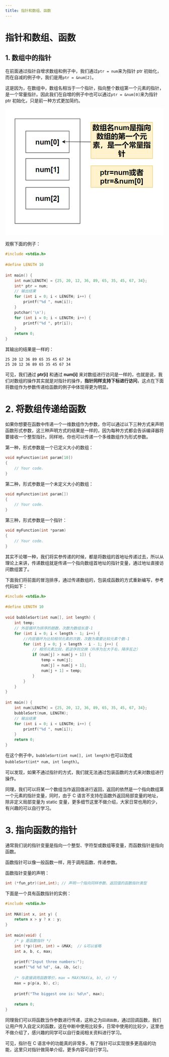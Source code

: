 ```yaml
---
title: 指针和数组、函数
---
```


# 指针和数组、函数

## 1. 数组中的指针

在前面通过指针自增求数组和例子中，我们通过`ptr = num`来为指针 ptr 初始化，而在自减的例子中，我们是用`ptr = &num[2]`。

这是因为，在数组中，数组名相当于一个指针，指向整个数组第一个元素的指针，是一个常量指针。因此我们在自增的例子中也可以通过`ptr = &num[0]`来为指针 ptr 初始化，只是前一种方式更加简约。

![](./images/15-1.png)

观察下面的例子：

```c
#include <stdio.h>

#define LENGTH 10

int main() {
    int num[LENGTH] = {25, 20, 12, 36, 89, 65, 35, 45, 67, 34};
    int* ptr = num;
    // 输出结果
    for (int i = 0; i < LENGTH; i++) {
        printf("%d ", num[i]);
    }
    putchar('\n');
    for (int i = 0; i < LENGTH; i++) {
        printf("%d ", ptr[i]);
    }
    return 0;
}
```

其输出的结果是一样的：

```plaintext
25 20 12 36 89 65 35 45 67 34
25 20 12 36 89 65 35 45 67 34
```

可见，我们通过 **ptr[i]** 和通过 **num[i]** 来对数组进行访问是一样的，也就是说，我们对数组的操作其实就是对指针的操作，**指针同样支持下标进行访问**，这点在下面将数组作为参数传递给函数的例子中体现得更为明显。

# 2. 将数组传递给函数

如果你想要在函数中传递一个一维数组作为参数，你可以通过以下三种方式来声明函数形式参数，这三种声明方式的结果是一样的，因为每种方式都会告诉编译器将要接收一个整型指针。同样地，你也可以传递一个多维数组作为形式参数。

第一种，形式参数是一个已定义大小的数组：

```c
void myFunction(int param[10])
{
    // Your code.
}
```

第二种，形式参数是一个未定义大小的数组：

```c
void myFunction(int param[])
{
    // Your code.
}
```

第三种，形式参数是一个指针：

```c
void myFunction(int *param)
{
    // Your code.
}
```

其实不论哪一种，我们将实参传递的时候，都是将数组的首地址传递过去，所以从理论上来讲，传递数组就是传递一个指向数组首地址的指针变量，通过地址直接访问数组罢了。

下面我们将前面的冒泡排序，通过传递数组的，包装成函数的方式重新编写，参考代码如下：

```c
#include <stdio.h>

#define LENGTH 10

void bubbleSort(int num[], int length) {
    int temp;
    // 外层循环为排序的趟数，次数为数组长度-1
    for (int i = 0; i < length - 1; i++) {
        //内层循环为比较相邻元素的次数，次数为需要比较元素个数-1
        for (int j = 0; j < length - i - 1; j++) {
            // 相邻元素比较，若逆序则交换（升序为左大于右，降序反之）
            if (num[j] > num[j + 1]) {
                temp = num[j];
                num[j] = num[j + 1];
                num[j + 1] = temp;
            }
        }
    }
}

int main() {
    int num[LENGTH] = {25, 20, 12, 36, 89, 65, 35, 45, 67, 34};
    bubbleSort(num, LENGTH);
    // 输出结果
    for (int i = 0; i < LENGTH; i++) {
        printf("%d ", num[i]);
    }
    return 0;
}
```

在这个例子中，`bubbleSort(int num[], int length)`也可以改成`bubbleSort(int* num, int length)`。

可以发现，如果不通过指针的方式，我们就无法通过包装函数的方式来对数组进行操作。

同理，我们可以将某一个数组当作返回值进行返回，返回的依然是一个指向数组第一个元素的指针变量，同时，由于 C 语言不支持在函数外返回局部变量的地址，除非定义局部变量为 static 变量，更多细节这里不做介绍，大家日常也用的少，有兴趣的可以自行学习。

# 3. 指向函数的指针

通常我们说的指针变量是指向一个整型、字符型或数组等变量，而函数指针是指向函数。

函数指针可以像一般函数一样，用于调用函数、传递参数。

函数指针变量的声明：

```c
int (*fun_ptr)(int,int); // 声明一个指向同样参数、返回值的函数指针类型
```

下面是一个具有函数指针的实例：

```c
#include <stdio.h>

int MAX(int x, int y) {
    return x > y ? x : y;
}

int main(void) {
    /* p 是函数指针 */
    int (*p)(int, int) = &MAX;  // &可以省略
    int a, b, c, max;

    printf("Input three numbers:");
    scanf("%d %d %d", &a, &b, &c);

    /* 与直接调用函数等价，max = MAX(MAX(a, b), c) */
    max = p(p(a, b), c);

    printf("The biggest one is: %d\n", max);

    return 0;
}
```

同理我们可以将函数当作参数进行传递，这称之为`回调函数`，通过回调函数，我们让用户传入自定义的函数，这在中断中使用比较多，日常中使用的比较少，这里也不做介绍了，感兴趣的同学可以自行查阅相关资料进行学习。

可见，指针在 C 语言中的功能真的非常多，有了指针可以实现很多更高级的功能，这里只对指针做简单介绍，更多内容可自行学习。
